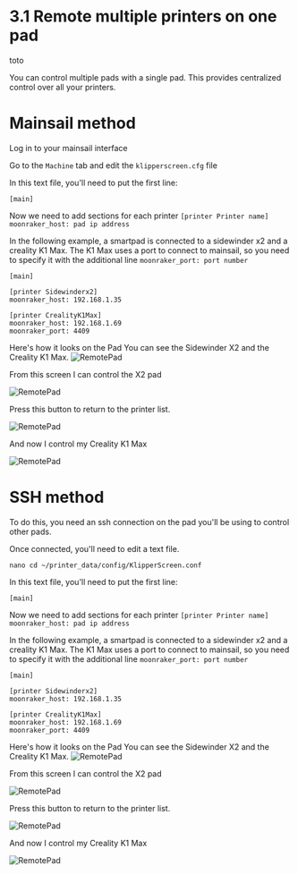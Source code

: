 # 3.1 Remote multiple printers on one pad

toto

You can control multiple pads with a single pad. This provides centralized control over all your printers.

# Mainsail method

Log in to your mainsail interface

Go to the `Machine` tab and edit the `klipperscreen.cfg` file

In this text file, you'll need to put the first line:


```
[main]
```

Now we need to add sections for each printer
`[printer Printer name]`
`moonraker_host: pad ip address`

In the following example, a smartpad is connected to a sidewinder x2 and a creality K1 Max.
The K1 Max uses a port to connect to mainsail, so you need to specify it with the additional line `moonraker_port: port number`

```
[main]

[printer Sidewinderx2]
moonraker_host: 192.168.1.35

[printer CrealityK1Max]
moonraker_host: 192.168.1.69
moonraker_port: 4409
```
Here's how it looks on the Pad
You can see the Sidewinder X2 and the Creality K1 Max.
![RemotePad](/img/KlipperSmartPad/RemotePads/20240222_170827.jpg)

From this screen I can control the X2 pad

![RemotePad](/img/KlipperSmartPad/RemotePads/20240222_170840.jpg)

Press this button to return to the printer list.

![RemotePad](/img/KlipperSmartPad/RemotePads/20240222_170841.jpg)

And now I control my Creality K1 Max

![RemotePad](/img/KlipperSmartPad/RemotePads/20240222_170854.jpg)

# SSH method

To do this, you need an ssh connection on the pad you'll be using to control other pads.

Once connected, you'll need to edit a text file.

```
nano cd ~/printer_data/config/KlipperScreen.conf
```

In this text file, you'll need to put the first line:


```
[main]
```

Now we need to add sections for each printer
`[printer Printer name]`
`moonraker_host: pad ip address`

In the following example, a smartpad is connected to a sidewinder x2 and a creality K1 Max.
The K1 Max uses a port to connect to mainsail, so you need to specify it with the additional line `moonraker_port: port number`

```
[main]

[printer Sidewinderx2]
moonraker_host: 192.168.1.35

[printer CrealityK1Max]
moonraker_host: 192.168.1.69
moonraker_port: 4409
```
Here's how it looks on the Pad
You can see the Sidewinder X2 and the Creality K1 Max.
![RemotePad](/img/KlipperSmartPad/RemotePads/20240222_170827.jpg)

From this screen I can control the X2 pad

![RemotePad](/img/KlipperSmartPad/RemotePads/20240222_170840.jpg)

Press this button to return to the printer list.

![RemotePad](/img/KlipperSmartPad/RemotePads/20240222_170841.jpg)

And now I control my Creality K1 Max

![RemotePad](/img/KlipperSmartPad/RemotePads/20240222_170854.jpg)